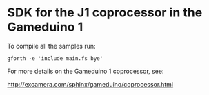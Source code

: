# SDK for the J1 coprocessor in the Gameduino 1

To compile all the samples run:

    gforth -e 'include main.fs bye'

For more details on the Gameduino 1 coprocessor, see:

http://excamera.com/sphinx/gameduino/coprocessor.html
